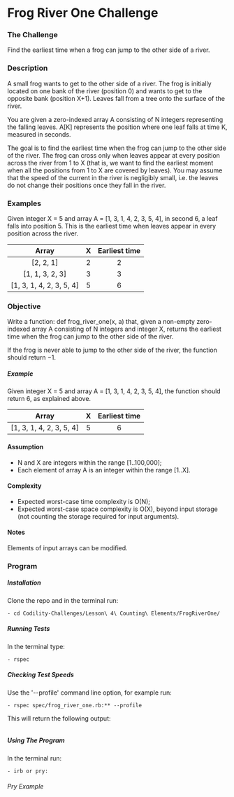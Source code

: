 # Frog River One Challenge

### The Challenge

Find the earliest time when a frog can jump to the other side of a river.

### Description

A small frog wants to get to the other side of a river. The frog is initially located on one bank of the river (position 0) and wants to get to the opposite bank (position X+1). Leaves fall from a tree onto the surface of the river.

You are given a zero-indexed array A consisting of N integers representing the falling leaves. A[K] represents the position where one leaf falls at time K, measured in seconds.

The goal is to find the earliest time when the frog can jump to the other side of the river. The frog can cross only when leaves appear at every position across the river from 1 to X (that is, we want to find the earliest moment when all the positions from 1 to X are covered by leaves). You may assume that the speed of the current in the river is negligibly small, i.e. the leaves do not change their positions once they fall in the river.

### Examples

Given integer X = 5 and array A = [1, 3, 1, 4, 2, 3, 5, 4], in second 6, a leaf falls into position 5. This is the earliest time when leaves appear in every position across the river.

Array  | X | Earliest time
:-------------: | :------------------------------: | :-------------:
[2, 2, 1] | 2 | 2
[1, 1, 3, 2, 3] | 3 | 3
[1, 3, 1, 4, 2, 3, 5, 4] | 5 | 6

### Objective
Write a function: def frog_river_one(x, a) that, given a non-empty zero-indexed array A consisting of N integers and integer X, returns the earliest time when the frog can jump to the other side of the river.

If the frog is never able to jump to the other side of the river, the function should return −1.

##### Example
Given integer X = 5 and array A = [1, 3, 1, 4, 2, 3, 5, 4], the function should return 6, as explained above.

Array  | X | Earliest time
:-------------: | :------------------------------: | :-------------:
[1, 3, 1, 4, 2, 3, 5, 4] | 5 | 6

#### Assumption

- N and X are integers within the range [1..100,000];
- Each element of array A is an integer within the range [1..X].

#### Complexity

- Expected worst-case time complexity is O(N);
- Expected worst-case space complexity is O(X), beyond input storage (not counting the storage required for input arguments).

#### Notes
Elements of input arrays can be modified.

### Program

##### Installation
Clone the repo and in the terminal run:
```
- cd Codility-Challenges/Lesson\ 4\ Counting\ Elements/FrogRiverOne/
```

##### Running Tests
In the terminal type:
```
- rspec
```

##### Checking Test Speeds
Use the '--profile' command line option, for example run:

```
- rspec spec/frog_river_one.rb:** --profile
```

This will return the following output:

```
```

##### Using The Program
In the terminal run:

```
- irb or pry:
```

###### Pry Example
```
```
